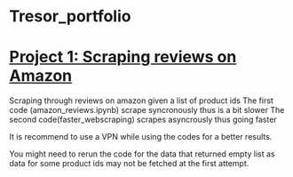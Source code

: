 # Tresor_portfolio

# [Project 1: Scraping reviews on Amazon](https://github.com/tresor98/amazon_scraping_reviews)
Scraping through reviews on amazon given a list of product ids
The first code (amazon_reviews.ipynb) scrape syncronously thus is a bit slower
The second code(faster_webscraping) scrapes asyncrously thus going faster

It is recommend to use a VPN while using the codes for a better results.

You might need to rerun the code for the data that returned empty list as data for some product ids may not be fetched at the first attempt.
